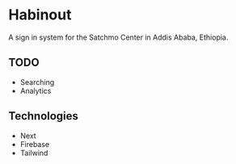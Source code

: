 # Habinout

A sign in system for the Satchmo Center in Addis Ababa, Ethiopia.

## TODO

- Searching
- Analytics

## Technologies

- Next
- Firebase
- Tailwind
